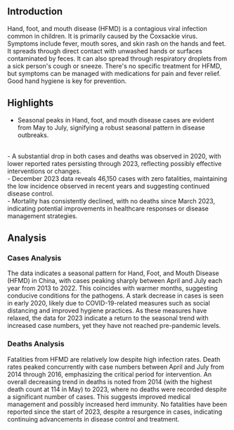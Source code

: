 ## Introduction

Hand, foot, and mouth disease (HFMD) is a contagious viral infection common in children. It is primarily caused by the Coxsackie virus. Symptoms include fever, mouth sores, and skin rash on the hands and feet. It spreads through direct contact with unwashed hands or surfaces contaminated by feces. It can also spread through respiratory droplets from a sick person's cough or sneeze. There's no specific treatment for HFMD, but symptoms can be managed with medications for pain and fever relief. Good hand hygiene is key for prevention.

## Highlights

- Seasonal peaks in Hand, foot, and mouth disease cases are evident from May to July, signifying a robust seasonal pattern in disease outbreaks.
<br/>
- A substantial drop in both cases and deaths was observed in 2020, with lower reported rates persisting through 2023, reflecting possibly effective interventions or changes.
<br/>
- December 2023 data reveals 46,150 cases with zero fatalities, maintaining the low incidence observed in recent years and suggesting continued disease control.
<br/>
- Mortality has consistently declined, with no deaths since March 2023, indicating potential improvements in healthcare responses or disease management strategies.

## Analysis

### Cases Analysis
The data indicates a seasonal pattern for Hand, Foot, and Mouth Disease (HFMD) in China, with cases peaking sharply between April and July each year from 2013 to 2022. This coincides with warmer months, suggesting conducive conditions for the pathogens. A stark decrease in cases is seen in early 2020, likely due to COVID-19-related measures such as social distancing and improved hygiene practices. As these measures have relaxed, the data for 2023 indicate a return to the seasonal trend with increased case numbers, yet they have not reached pre-pandemic levels.

### Deaths Analysis
Fatalities from HFMD are relatively low despite high infection rates. Death rates peaked concurrently with case numbers between April and July from 2014 through 2016, emphasizing the critical period for intervention. An overall decreasing trend in deaths is noted from 2014 (with the highest death count at 114 in May) to 2023, where no deaths were recorded despite a significant number of cases. This suggests improved medical management and possibly increased herd immunity. No fatalities have been reported since the start of 2023, despite a resurgence in cases, indicating continuing advancements in disease control and treatment.
